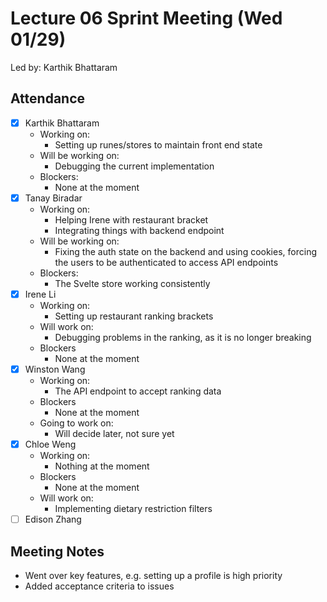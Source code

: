 # Lecture 06 Sprint Meeting (Wed 01/29)
Led by: Karthik Bhattaram

## Attendance
* [X] Karthik Bhattaram
    * Working on:
    	* Setting up runes/stores to maintain front end state
    * Will be working on:
    	* Debugging the current implementation 
    * Blockers:
    	* None at the moment
* [X] Tanay Biradar
    * Working on:
    	* Helping Irene with restaurant bracket
    	* Integrating things with backend endpoint
    * Will be working on:
    	* Fixing the auth state on the backend and using cookies, forcing the users to be authenticated to access API endpoints
    * Blockers: 
	    * The Svelte store working consistently
* [X] Irene Li
    * Working on:
        * Setting up restaurant ranking brackets
    * Will work on:
        * Debugging problems in the ranking, as it is no longer breaking
    * Blockers
        * None at the moment
* [X] Winston Wang
    * Working on:
    	* The API endpoint to accept ranking data
    * Blockers
    	* None at the moment
    * Going to work on:
    	* Will decide later, not sure yet
* [X] Chloe Weng
    * Working on:
    	* Nothing at the moment
    * Blockers
    	* None at the moment
    * Will work on:
	    * Implementing dietary restriction filters
* [ ] Edison Zhang

## Meeting Notes
* Went over key features, e.g. setting up a profile is high priority
* Added acceptance criteria to issues
